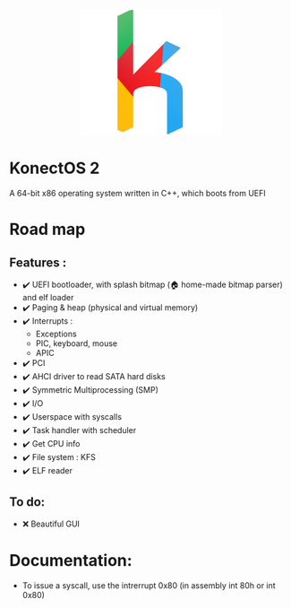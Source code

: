 <p align="center">
	<img src="Images/Logo/icon.png" /> 
</p>

# KonectOS 2
A 64-bit x86 operating system written in C++, which boots from UEFI

# Road map

## Features :

* :heavy_check_mark: UEFI bootloader, with splash bitmap (:house: home-made bitmap parser) and elf loader
* :heavy_check_mark: Paging & heap (physical and virtual memory)
* :heavy_check_mark: Interrupts :
    * Exceptions 
    * PIC, keyboard, mouse
    * APIC
* :heavy_check_mark: PCI
* :heavy_check_mark: AHCI driver to read SATA hard disks
* :heavy_check_mark: Symmetric Multiprocessing (SMP)
* :heavy_check_mark: I/O
* :heavy_check_mark: Userspace with syscalls
* :heavy_check_mark: Task handler with scheduler
* :heavy_check_mark: Get CPU info
* :heavy_check_mark: File system : KFS
* :heavy_check_mark: ELF reader

## To do:

* :x: Beautiful GUI


# Documentation:

* To issue a syscall, use the intrerrupt 0x80 (in assembly int 80h or int 0x80)

